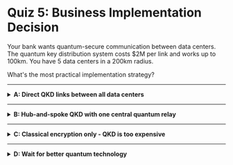 # Quiz 5: Business Implementation Decision

Your bank wants quantum-secure communication between data centers. The quantum key
distribution system costs $2M per link and works up to 100km. You have 5 data centers in a
200km radius.

What's the most practical implementation strategy?

---

<details>
<summary><strong>A: Direct QKD links between all data centers</strong></summary>

✖ Impractical.

This would require 10 links (5 choose 2), costing $20M total. Some links exceed the 100km
range limit.

The distance and cost constraints make this approach unfeasible.

</details>

---

<details>
<summary><strong>B: Hub-and-spoke QKD with one central quantum relay</strong></summary>

✔ Most practical.

Place a quantum relay station centrally to stay within 100km of all data centers. This
requires only 5 QKD links ($10M total) and creates a trusted node architecture.

While not end-to-end quantum security, it's a practical compromise between cost, distance
constraints, and security improvement.

</details>

---

<details>
<summary><strong>C: Classical encryption only - QKD is too expensive</strong></summary>

✖ Ignores the business requirement.

The bank has decided quantum security is needed, likely due to regulatory requirements or
threat assessment.

The question asks for implementation strategy, not whether to implement.

</details>

---

<details>
<summary><strong>D: Wait for better quantum technology</strong></summary>

✖ Poor business strategy.

Banks need security now, not in the future. Regulatory and competitive pressures require
immediate implementation.

A practical solution today beats a perfect solution tomorrow.

</details>
